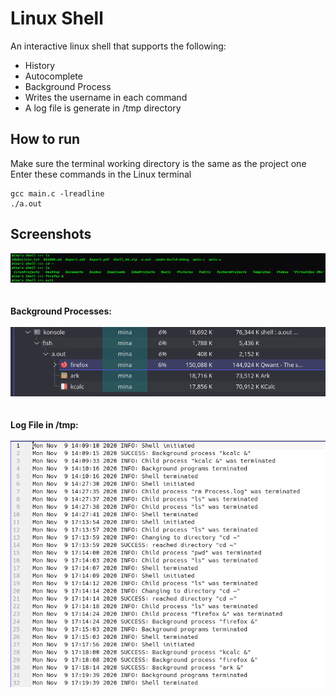 # Linux Shell
An interactive linux shell that supports the following:
* History
* Autocomplete
* Background Process
* Writes the username in each command
* A log file is generate in /tmp directory

## How to run
Make sure the terminal working directory is the same as the project one
Enter these commands in the Linux terminal
```shell
gcc main.c -lreadline
./a.out
```
## Screenshots
![Screenshot_1](Screenshot_1.png?raw=true)<br /> <br /> <br /> 
**Background Processes:**<br /> <br /> 
![Screenshot_2](Screenshot_2.png?raw=true)<br /> <br /> <br /> 
**Log File in /tmp:**<br /> <br /> 
![Screenshot_3](Screenshot_3.png?raw=true)<br /> 
